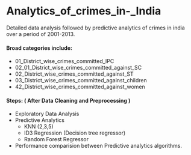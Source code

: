 # Analytics_of_crimes_in-_India
Detailed data analysis followed by predictive analytics of crimes in india over a period of 2001-2013. 
#### Broad categories include:
  - 01_District_wise_crimes_committed_IPC
  - 02_01_District_wise_crimes_committed_against_SC
  - 02_District_wise_crimes_committed_against_ST
  - 03_District_wise_crimes_committed_against_children
  - 42_District_wise_crimes_committed_against_women
#### Steps: ( After Data Cleaning and Preprocessing )
  - Exploratory Data Analysis
  - Predictive Analytics 
      * KNN (2,3,5)
      * ID3 Regression (Decision tree regressor)
      * Random Forest Regressor
  - Performance comparision between Predictive analytics algorithms.
